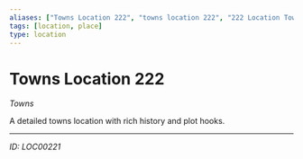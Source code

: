 ```yaml
---
aliases: ["Towns Location 222", "towns location 222", "222 Location Towns"]
tags: [location, place]
type: location
---
```


# Towns Location 222

*Towns*

A detailed towns location with rich history and plot hooks.

---
*ID: LOC00221*